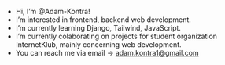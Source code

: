 - Hi, I’m @Adam-Kontra!
- I’m interested in frontend, backend web development.
- I’m currently learning Django, Tailwind, JavaScript.
- I’m currently colaborating on projects for student organization InternetKlub, mainly concerning web development.
- You can reach me via email -> adam.kontra1@gmail.com

<!---
Adam-Kontra/Adam-Kontra is a ✨ special ✨ repository because its `README.md` (this file) appears on your GitHub profile.
You can click the Preview link to take a look at your changes.
--->
